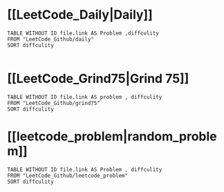 # [[LeetCode_Daily|Daily]]

```dataview
TABLE WITHOUT ID file.link AS Problem ,diffculity
FROM "LeetCode_Github/daily"
SORT diffculity


```

# [[LeetCode_Grind75|Grind 75]]

```dataview
TABLE WITHOUT ID file.link AS problem , diffculity
FROM "LeetCode_Github/grind75"
SORT diffculity
```

# [[leetcode_problem|random_problem]]

```dataview
TABLE WITHOUT ID file.link AS Problem , diffculity
FROM "LeetCode_Github/leetcode_problem"
SORT diffculity
```


